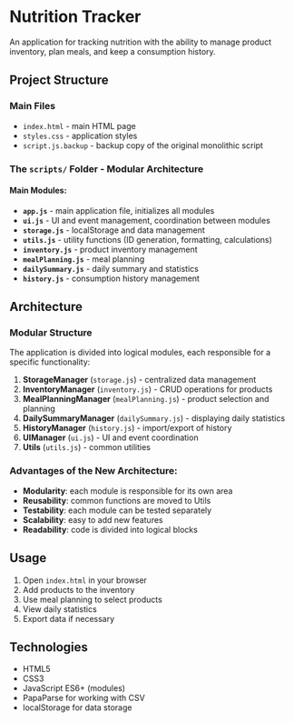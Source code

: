 # Nutrition Tracker

An application for tracking nutrition with the ability to manage product inventory, plan meals, and keep a consumption history.

## Project Structure

### Main Files
- `index.html` - main HTML page
- `styles.css` - application styles
- `script.js.backup` - backup copy of the original monolithic script

### The `scripts/` Folder - Modular Architecture

#### Main Modules:
- **`app.js`** - main application file, initializes all modules
- **`ui.js`** - UI and event management, coordination between modules
- **`storage.js`** - localStorage and data management
- **`utils.js`** - utility functions (ID generation, formatting, calculations)
- **`inventory.js`** - product inventory management
- **`mealPlanning.js`** - meal planning
- **`dailySummary.js`** - daily summary and statistics
- **`history.js`** - consumption history management

## Architecture

### Modular Structure
The application is divided into logical modules, each responsible for a specific functionality:

1. **StorageManager** (`storage.js`) - centralized data management
2. **InventoryManager** (`inventory.js`) - CRUD operations for products
3. **MealPlanningManager** (`mealPlanning.js`) - product selection and planning
4. **DailySummaryManager** (`dailySummary.js`) - displaying daily statistics
5. **HistoryManager** (`history.js`) - import/export of history
6. **UIManager** (`ui.js`) - UI and event coordination
7. **Utils** (`utils.js`) - common utilities

### Advantages of the New Architecture:
- **Modularity**: each module is responsible for its own area
- **Reusability**: common functions are moved to Utils
- **Testability**: each module can be tested separately
- **Scalability**: easy to add new features
- **Readability**: code is divided into logical blocks

## Usage

1. Open `index.html` in your browser
2. Add products to the inventory
3. Use meal planning to select products
4. View daily statistics
5. Export data if necessary

## Technologies

- HTML5
- CSS3
- JavaScript ES6+ (modules)
- PapaParse for working with CSV
- localStorage for data storage 